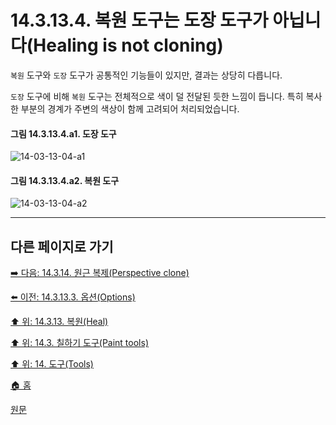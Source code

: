 # 14.3.13.4. 복원 도구는 도장 도구가 아닙니다(Healing is not cloning)
`복원` 도구와 `도장` 도구가 공통적인 기능들이 있지만, 결과는 상당히 다릅니다. 

`도장` 도구에 비해 `복원` 도구는 전체적으로 색이 덜 전달된 듯한 느낌이 듭니다. 특히 복사한 부분의 경계가 주변의 색상이 함께 고려되어 처리되었습니다.

<a id="14-03-13-04-a1"></a>

#### 그림 14.3.13.4.a1. 도장 도구
![14-03-13-04-a1](https://github.com/wonder13662/gimp/assets/15767104/007f0d44-2e28-4bfc-a6ff-e87bdf426b66)

<a id="14-03-13-04-a2"></a>

#### 그림 14.3.13.4.a2. 복원 도구
![14-03-13-04-a2](https://github.com/wonder13662/gimp/assets/15767104/d182d509-4ac6-4a34-af5f-55cc2ac63378)

***

## 다른 페이지로 가기

[➡️ 다음: 14.3.14. 원근 복제(Perspective clone)](./14-03-14-00-perspective-clone.md)

[⬅️ 이전: 14.3.13.3. 옵션(Options)](./14-03-13-03-options.md)

[⬆️ 위: 14.3.13. 복원(Heal)](./14-03-13-00-heal.md)

[⬆️ 위: 14.3. 칠하기 도구(Paint tools)](./14-03-00-paint-tools.md)

[⬆️ 위: 14. 도구(Tools)](./14-00-tools.md)

[🏠 홈](./00-home.md)

[원문](https://docs.gimp.org/2.10/ko/gimp-tool-heal.html#idm13986)